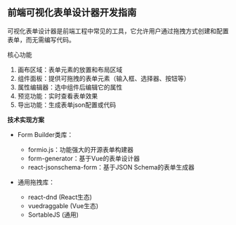 ## 前端可视化表单设计器开发指南

可视化表单设计器是前端工程中常见的工具，它允许用户通过拖拽方式创建和配置表单，而无需编写代码。

核心功能
1. 画布区域：表单元素的放置和布局区域
2. 组件面板：提供可拖拽的表单元素（输入框、选择器、按钮等）
3. 属性编辑器：选中组件后编辑它的属性
4. 预览功能：实时查看表单效果
5. 导出功能：生成表单json配置或代码

**技术实现方案**
- Form Builder类库：
   - formio.js：功能强大的开源表单构建器
   - form-generator：基于Vue的表单设计器
   - react-jsonschema-form：基于JSON Schema的表单生成器
 
- 通用拖拽库：
   - react-dnd (React生态)
   - vuedraggable (Vue生态)
   - SortableJS (通用)

